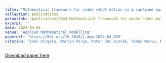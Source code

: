 ```yaml
---
title: "Mathematical framework for snake robot motion in a confined space"
collection: publications
permalink: /publication/2024-Mathematical framework for snake robot motion in a confined space
excerpt: ''
date: 2024-04-01
venue: 'Applied Mathematical Modelling'
paperurl: 'https://doi.org/10.1016/j.apm.2024.04.020'
citation: 'Ivan Virgala, Martin Varga, Peter Ján Sinčák, Tomáš Merva, Roman Mykhailyshyn, Michal Kelemen (2024). &quot; Mathematical framework for snake robot motion in a confined space.&quot; <i>Applied Mathematical Modelling</i>. -(-):-. https://doi.org/10.1016/j.apm.2024.04.020.'
---
```

[Download paper here](https://doi.org/10.1016/j.apm.2024.04.020)